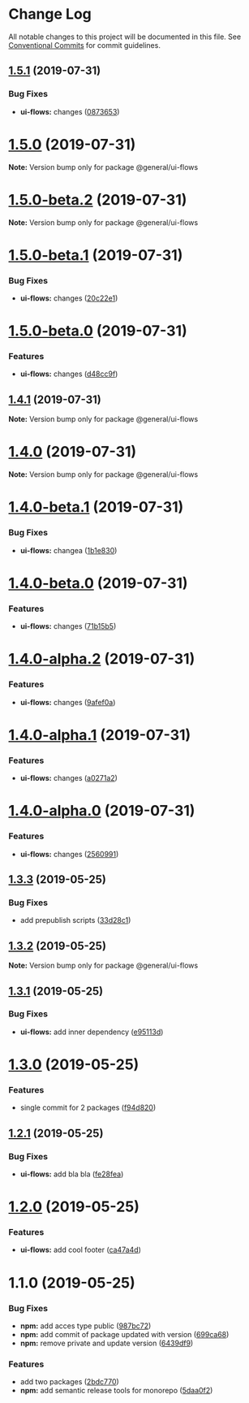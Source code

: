 # Change Log

All notable changes to this project will be documented in this file.
See [Conventional Commits](https://conventionalcommits.org) for commit guidelines.

## [1.5.1](https://github.com/forforeach/lerna-poc/compare/@general/ui-flows@1.5.0...@general/ui-flows@1.5.1) (2019-07-31)


### Bug Fixes

* **ui-flows:** changes ([0873653](https://github.com/forforeach/lerna-poc/commit/0873653))





# [1.5.0](https://github.com/forforeach/lerna-poc/compare/@general/ui-flows@1.5.0-beta.2...@general/ui-flows@1.5.0) (2019-07-31)

**Note:** Version bump only for package @general/ui-flows





# [1.5.0-beta.2](https://github.com/forforeach/lerna-poc/compare/@general/ui-flows@1.5.0-beta.1...@general/ui-flows@1.5.0-beta.2) (2019-07-31)

**Note:** Version bump only for package @general/ui-flows





# [1.5.0-beta.1](https://github.com/forforeach/lerna-poc/compare/@general/ui-flows@1.5.0-beta.0...@general/ui-flows@1.5.0-beta.1) (2019-07-31)


### Bug Fixes

* **ui-flows:** changes ([20c22e1](https://github.com/forforeach/lerna-poc/commit/20c22e1))





# [1.5.0-beta.0](https://github.com/forforeach/lerna-poc/compare/@general/ui-flows@1.4.1...@general/ui-flows@1.5.0-beta.0) (2019-07-31)


### Features

* **ui-flows:** changes ([d48cc9f](https://github.com/forforeach/lerna-poc/commit/d48cc9f))





## [1.4.1](https://github.com/forforeach/lerna-poc/compare/@general/ui-flows@1.4.0-beta.1...@general/ui-flows@1.4.1) (2019-07-31)

**Note:** Version bump only for package @general/ui-flows





# [1.4.0](https://github.com/forforeach/lerna-poc/compare/@general/ui-flows@1.4.0-beta.1...@general/ui-flows@1.4.0) (2019-07-31)

**Note:** Version bump only for package @general/ui-flows





# [1.4.0-beta.1](https://github.com/forforeach/lerna-poc/compare/@general/ui-flows@1.4.0-beta.0...@general/ui-flows@1.4.0-beta.1) (2019-07-31)


### Bug Fixes

* **ui-flows:** changea ([1b1e830](https://github.com/forforeach/lerna-poc/commit/1b1e830))


# [1.4.0-beta.0](https://github.com/forforeach/lerna-poc/compare/@general/ui-flows@1.4.0-alpha.2...@general/ui-flows@1.4.0-beta.0) (2019-07-31)


### Features

* **ui-flows:** changes ([71b15b5](https://github.com/forforeach/lerna-poc/commit/71b15b5))





# [1.4.0-alpha.2](https://github.com/forforeach/lerna-poc/compare/@general/ui-flows@1.4.0-alpha.1...@general/ui-flows@1.4.0-alpha.2) (2019-07-31)


### Features

* **ui-flows:** changes ([9afef0a](https://github.com/forforeach/lerna-poc/commit/9afef0a))





# [1.4.0-alpha.1](https://github.com/forforeach/lerna-poc/compare/@general/ui-flows@1.4.0-alpha.0...@general/ui-flows@1.4.0-alpha.1) (2019-07-31)


### Features

* **ui-flows:** changes ([a0271a2](https://github.com/forforeach/lerna-poc/commit/a0271a2))





# [1.4.0-alpha.0](https://github.com/forforeach/lerna-poc/compare/@general/ui-flows@1.3.3...@general/ui-flows@1.4.0-alpha.0) (2019-07-31)


### Features

* **ui-flows:** changes ([2560991](https://github.com/forforeach/lerna-poc/commit/2560991))





## [1.3.3](https://github.com/forforeach/lerna-poc/compare/@general/ui-flows@1.3.2...@general/ui-flows@1.3.3) (2019-05-25)


### Bug Fixes

* add prepublish scripts ([33d28c1](https://github.com/forforeach/lerna-poc/commit/33d28c1))





## [1.3.2](https://github.com/forforeach/lerna-poc/compare/@general/ui-flows@1.3.1...@general/ui-flows@1.3.2) (2019-05-25)

**Note:** Version bump only for package @general/ui-flows





## [1.3.1](https://github.com/forforeach/lerna-poc/compare/@general/ui-flows@1.3.0...@general/ui-flows@1.3.1) (2019-05-25)


### Bug Fixes

* **ui-flows:** add inner dependency ([e95113d](https://github.com/forforeach/lerna-poc/commit/e95113d))





# [1.3.0](https://github.com/forforeach/lerna-poc/compare/@general/ui-flows@1.2.1...@general/ui-flows@1.3.0) (2019-05-25)


### Features

* single commit for 2 packages ([f94d820](https://github.com/forforeach/lerna-poc/commit/f94d820))





## [1.2.1](https://github.com/forforeach/lerna-poc/compare/@general/ui-flows@1.2.0...@general/ui-flows@1.2.1) (2019-05-25)


### Bug Fixes

* **ui-flows:** add bla bla ([fe28fea](https://github.com/forforeach/lerna-poc/commit/fe28fea))





# [1.2.0](https://github.com/forforeach/lerna-poc/compare/@general/ui-flows@1.1.0...@general/ui-flows@1.2.0) (2019-05-25)


### Features

* **ui-flows:** add cool footer ([ca47a4d](https://github.com/forforeach/lerna-poc/commit/ca47a4d))





# 1.1.0 (2019-05-25)


### Bug Fixes

* **npm:** add acces type public ([987bc72](https://github.com/forforeach/lerna-poc/commit/987bc72))
* **npm:** add commit of package updated with version ([699ca68](https://github.com/forforeach/lerna-poc/commit/699ca68))
* **npm:** remove private and update version ([6439df9](https://github.com/forforeach/lerna-poc/commit/6439df9))


### Features

* add two packages ([2bdc770](https://github.com/forforeach/lerna-poc/commit/2bdc770))
* **npm:** add semantic release tools for monorepo ([5daa0f2](https://github.com/forforeach/lerna-poc/commit/5daa0f2))

